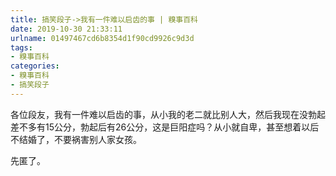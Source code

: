 ```yaml
---
title: 搞笑段子->我有一件难以启齿的事 | 糗事百科
date: 2019-10-30 21:33:11
urlname: 01497467cd6b8354d1f90cd9926c9d3d
tags: 
- 糗事百科
categories:
- 糗事百科
- 搞笑段子
---
```

各位段友，我有一件难以启齿的事，从小我的老二就比别人大，然后我现在没勃起差不多有15公分，勃起后有26公分，这是巨阳症吗？从小就自卑，甚至想着以后不结婚了，不要祸害别人家女孩。

先匿了。


